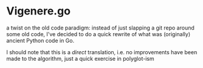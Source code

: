 Vigenere.go
============

a twist on the old code paradigm: instead of just slapping a git repo around
some old code, I've decided to do a quick rewrite of what was (originally)
ancient Python code in Go.

I should note that this is a _direct_ translation, i.e. no improvements have been
made to the algorithm, just a quick exercise in polyglot-ism
